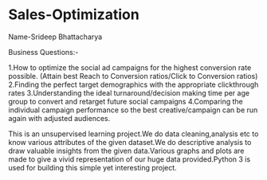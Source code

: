 # Sales-Optimization

Name-Srideep Bhattacharya

Business Questions:-

1.How to optimize the social ad campaigns for the highest conversion rate possible. (Attain best Reach to Conversion ratios/Click to Conversion ratios)
2.Finding the perfect target demographics with the appropriate clickthrough rates
3.Understanding the ideal turnaround/decision making time per age group to convert and retarget future social campaigns
4.Comparing the individual campaign performance so the best creative/campaign can be run again with adjusted audiences.

This is an unsupervised learning project.We do data cleaning,analysis etc to know various attributes of the given dataset.We do descriptive analysis to draw valuable insights from the given data.Various graphs and plots are made to give a vivid representation of our huge data provided.Python 3 is used for building this simple yet interesting project.
